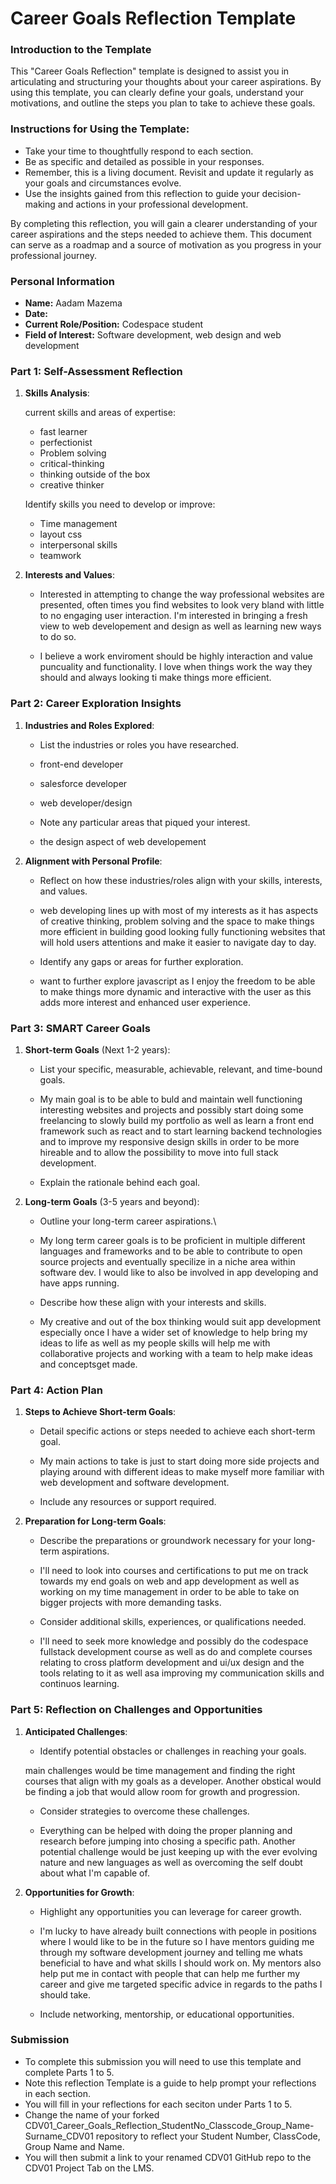 # Career Goals Reflection Template

### Introduction to the Template

This "Career Goals Reflection" template is designed to assist you in articulating and structuring your thoughts about your career aspirations. By using this template, you can clearly define your goals, understand your motivations, and outline the steps you plan to take to achieve these goals.

### Instructions for Using the Template:

- Take your time to thoughtfully respond to each section.
- Be as specific and detailed as possible in your responses.
- Remember, this is a living document. Revisit and update it regularly as your goals and circumstances evolve.
- Use the insights gained from this reflection to guide your decision-making and actions in your professional development.

By completing this reflection, you will gain a clearer understanding of your career aspirations and the steps needed to achieve them. This document can serve as a roadmap and a source of motivation as you progress in your professional journey.

### Personal Information

- **Name:** Aadam Mazema
- **Date:**
- **Current Role/Position:** Codespace student
- **Field of Interest:** Software development, web design and web development

### Part 1: Self-Assessment Reflection

1. **Skills Analysis**:

   current skills and areas of expertise:

   - fast learner
   - perfectionist
   - Problem solving
   - critical-thinking
   - thinking outside of the box
   - creative thinker

   Identify skills you need to develop or improve:

   - Time management
   - layout css
   - interpersonal skills
   - teamwork

2. **Interests and Values**:

   - Interested in attempting to change the way professional websites are presented, often times you find websites to look very bland with little to no engaging user interaction. I'm interested in bringing a fresh view to web developement and design as well as learning new ways to do so.

   - I believe a work enviroment should be highly interaction and value puncuality and functionality. I love when things work the way they should
     and always looking ti make things more efficient.

### Part 2: Career Exploration Insights

1. **Industries and Roles Explored**:

   - List the industries or roles you have researched.

   - front-end developer
   - salesforce developer
   - web developer/design

   - Note any particular areas that piqued your interest.
   - the design aspect of web developement

2. **Alignment with Personal Profile**:

   - Reflect on how these industries/roles align with your skills, interests, and values.

   - web developing lines up with most of my interests as it has aspects of creative thinking, problem solving and the space to make things more efficient in building good looking fully functioning websites that will hold users attentions and make it easier to navigate day to day.

   - Identify any gaps or areas for further exploration.
   - want to further explore javascript as I enjoy the freedom to be able to make things more dynamic and interactive with the user as this adds more interest and enhanced user experience.

### Part 3: SMART Career Goals

1. **Short-term Goals** (Next 1-2 years):

   - List your specific, measurable, achievable, relevant, and time-bound goals.

   - My main goal is to be able to buld and maintain well functioning interesting websites and projects and possibly start doing some freelancing to slowly build my portfolio as well as learn a front end framework such as react and to start learning backend technologies and to improve my responsive design skills in order to be more hireable and to allow the possibility to move into full stack development.

   - Explain the rationale behind each goal.

2. **Long-term Goals** (3-5 years and beyond):

   - Outline your long-term career aspirations.\

   - My long term career goals is to be proficient in multiple different languages and frameworks and to be able to
     contribute to open source projects and eventually specilize in a niche area within software dev. I would like to also be involved in app developing and have apps running.

   - Describe how these align with your interests and skills.

   - My creative and out of the box thinking would suit app development especially once I have a wider set of knowledge
     to help bring my ideas to life as well as my people skills will help me with collaborative projects and working with
     a team to help make ideas and conceptsget made.

### Part 4: Action Plan

1. **Steps to Achieve Short-term Goals**:

   - Detail specific actions or steps needed to achieve each short-term goal.

   - My main actions to take is just to start doing more side projects and playing around with different ideas to
     make myself more familiar with web development and software development.
   - Include any resources or support required.

2. **Preparation for Long-term Goals**:

   - Describe the preparations or groundwork necessary for your long-term aspirations.

   - I'll need to look into courses and certifications to put me on track towards my end goals on web and app
     development as well as working on my time management in order to be able to take on bigger projects with more demanding tasks.
   - Consider additional skills, experiences, or qualifications needed.

   - I'll need to seek more knowledge and possibly do the codespace fullstack development course as well as do and complete courses relating to cross platform development and ui/ux design and the tools relating to it as well asa improving my communication skills and continuos learning.

### Part 5: Reflection on Challenges and Opportunities

1. **Anticipated Challenges**:

   - Identify potential obstacles or challenges in reaching your goals.

   main challenges would be time management and finding the right courses that align with my 
   goals as a developer. Another obstical would be finding a job that would allow room for growth and progression.

   - Consider strategies to overcome these challenges.

   - Everything can be helped with doing the proper planning and research before jumping into chosing a specific path. 
   Another potential challenge would be just keeping up with the ever evolving nature and new languages as well as overcoming the self doubt about what I'm capable of.

2. **Opportunities for Growth**:

   - Highlight any opportunities you can leverage for career growth.

   - I'm lucky to have already built connections with people in positions where I would like to be in the future so I 
   have mentors guiding me through my software development journey and telling me whats beneficial to have and what skills I should work on. My mentors also help put me in contact with people that can help me further my career and give me targeted specific advice in regards to the paths I should take.

   - Include networking, mentorship, or educational opportunities.

### Submission

- To complete this submission you will need to use this template and complete Parts 1 to 5.
- Note this reflection Template is a guide to help prompt your reflections in each section.
- You will fill in your reflections for each seciton under Parts 1 to 5.
- Change the name of your forked CDV01_Career_Goals_Reflection_StudentNo_Classcode_Group_Name-Surname_CDV01 repository to reflect your Student Number, ClassCode, Group Name and Name.
- You will then submit a link to your renamed CDV01 GitHub repo to the CDV01 Project Tab on the LMS.
